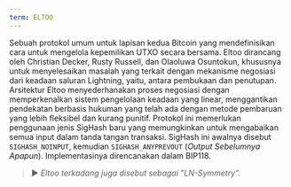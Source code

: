 ```yaml
---
term: ELTOO
---
```


Sebuah protokol umum untuk lapisan kedua Bitcoin yang mendefinisikan cara untuk mengelola kepemilikan UTXO secara bersama. Eltoo dirancang oleh Christian Decker, Rusty Russell, dan Olaoluwa Osuntokun, khususnya untuk menyelesaikan masalah yang terkait dengan mekanisme negosiasi dari keadaan saluran Lightning, yaitu, antara pembukaan dan penutupan. Arsitektur Eltoo menyederhanakan proses negosiasi dengan memperkenalkan sistem pengelolaan keadaan yang linear, menggantikan pendekatan berbasis hukuman yang telah ada dengan metode pembaruan yang lebih fleksibel dan kurang punitif. Protokol ini memerlukan penggunaan jenis SigHash baru yang memungkinkan untuk mengabaikan semua input dalam tanda tangan transaksi. SigHash ini awalnya disebut `SIGHASH_NOINPUT`, kemudian `SIGHASH_ANYPREVOUT` (*Output Sebelumnya Apapun*). Implementasinya direncanakan dalam BIP118.

> ► *Eltoo terkadang juga disebut sebagai "LN-Symmetry".*